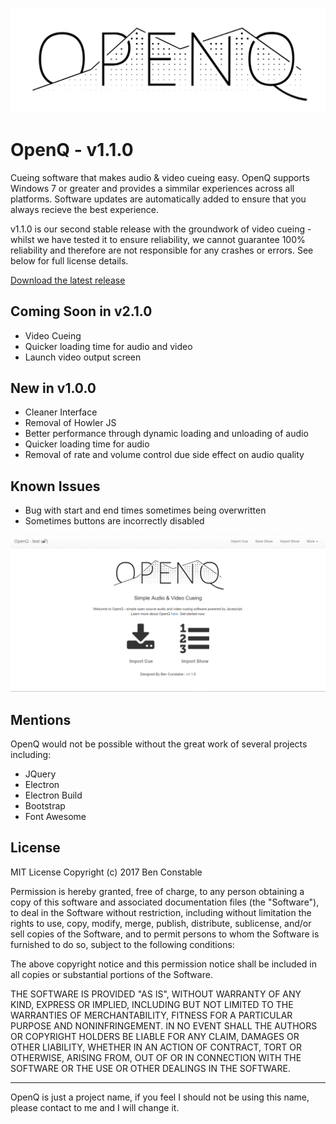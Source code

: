 ![OpenQ](https://github.com/BenConstable9/OpenQ/blob/master/src/app/img/logo.png "OpenQ Logo")

# OpenQ - v1.1.0
Cueing software that makes audio & video cueing easy. OpenQ supports Windows 7 or greater and provides a simmilar experiences across all platforms. Software updates are automatically added to ensure that you always recieve the best experience. 

v1.1.0 is our second stable release with the groundwork of video cueing - whilst we have tested it to ensure reliability, we cannot guarantee 100% reliability and therefore are not responsible for any crashes or errors. See below for full license details.

[Download the latest release](https://www.github.com/benconstable9/openq/releases "OpenQ Releases")

## Coming Soon in v2.1.0

- Video Cueing
- Quicker loading time for audio and video
- Launch video output screen

## New in v1.0.0

- Cleaner Interface
- Removal of Howler JS
- Better performance through dynamic loading and unloading of audio
- Quicker loading time for audio
- Removal of rate and volume control due side effect on audio quality

## Known Issues

- Bug with start and end times sometimes being overwritten
- Sometimes buttons are incorrectly disabled

![Starting Page](https://github.com/BenConstable9/OpenQ/blob/master/images/starting.PNG "Starting Page")

## Mentions

OpenQ would not be possible without the great work of several projects including:

- JQuery
- Electron
- Electron Build
- Bootstrap
- Font Awesome

## License

MIT License
Copyright (c) 2017 Ben Constable

Permission is hereby granted, free of charge, to any person obtaining a copy of this software and associated documentation files (the "Software"), to deal in the Software without restriction, including without limitation the rights to use, copy, modify, merge, publish, distribute, sublicense, and/or sell copies of the Software, and to permit persons to whom the Software is furnished to do so, subject to the following conditions:

The above copyright notice and this permission notice shall be included in all copies or substantial portions of the Software.

THE SOFTWARE IS PROVIDED "AS IS", WITHOUT WARRANTY OF ANY KIND, EXPRESS OR IMPLIED, INCLUDING BUT NOT LIMITED TO THE WARRANTIES OF MERCHANTABILITY, FITNESS FOR A PARTICULAR PURPOSE AND NONINFRINGEMENT. IN NO EVENT SHALL THE AUTHORS OR COPYRIGHT HOLDERS BE LIABLE FOR ANY CLAIM, DAMAGES OR OTHER LIABILITY, WHETHER IN AN ACTION OF CONTRACT, TORT OR OTHERWISE, ARISING FROM, OUT OF OR IN CONNECTION WITH THE SOFTWARE OR THE USE OR OTHER DEALINGS IN THE SOFTWARE.

---

OpenQ is just a project name, if you feel I should not be using this name, please contact to me and I will change it.